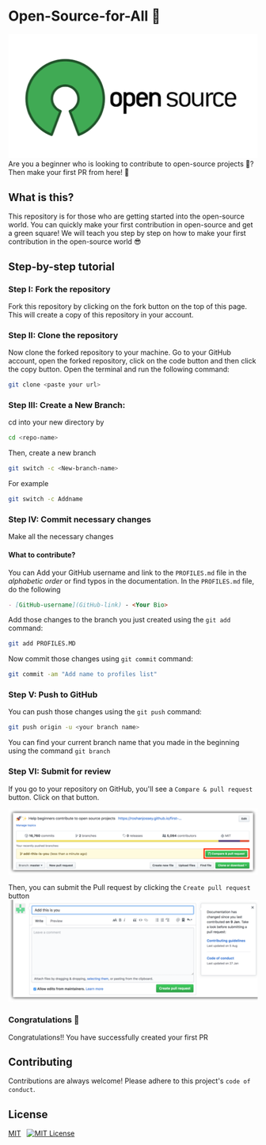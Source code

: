 # Open-Source-for-All 👑
![Open-Source-for-All](./assets/opensource.png)
Are you a beginner who is looking to contribute to open-source projects 🚀? Then make your first PR from here! 🎉

## What is this?
This repository is for those who are getting started into the open-source world.
You can quickly make your first contribution in open-source and get a green square!
We will teach you step by step on how to make your first contribution in the open-source world 😎

## Step-by-step tutorial

### Step I: Fork the repository 

Fork this repository by clicking on the fork button on the top of this page. This will create a copy of this repository in your account.

### Step II: Clone the repository
Now clone the forked repository to your machine. Go to your GitHub account, open the forked repository, click on the code button and then click the copy button.
Open the terminal and run the following command:
```bash
git clone <paste your url>
```

### Step III: Create a New Branch:
cd into your new directory by
```bash
cd <repo-name>
```
Then, create a new branch
```bash
git switch -c <New-branch-name>
```
For example
```bash
git switch -c Addname
```

### Step IV: Commit necessary changes
Make all the necessary changes
#### What to contribute?
You can Add your GitHub username and link to the `PROFILES.md` file in the _alphabetic order_ or find typos in the documentation.
In the `PROFILES.md` file, do the following
```markdown
- [GitHub-username](GitHub-link) - <Your Bio>
```
Add those changes to the branch you just created using the `git add` command:
```bash
git add PROFILES.MD
```
Now commit those changes using `git commit` command:
```bash
git commit -am "Add name to profiles list"
```

### Step V: Push to GitHub
You can push those changes using the `git push` command:
```bash
git push origin -u <your branch name>
```
You can find your current branch name that you made in the beginning using the command `git branch`

### Step VI: Submit for review
If you go to your repository on GitHub, you'll see a `Compare & pull request` button. Click on that button.

![Pull request](./assets/pr.png)

Then, you can submit the Pull request by clicking the  `Create pull request` button
![Pull request](./assets/submitpr.png)

### Congratulations 🎊
Congratulations!! You have successfully created your first PR

## Contributing 

Contributions are always welcome!
Please adhere to this project's `code of conduct`.

## License

[MIT](https://choosealicense.com/licenses/mit/) &nbsp;
[![MIT License](https://img.shields.io/badge/License-MIT-green.svg)](https://choosealicense.com/licenses/mit/)


